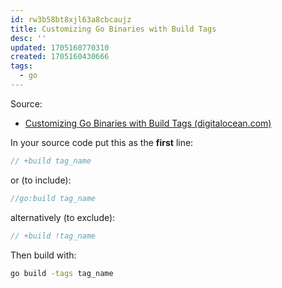 ```yaml
---
id: rw3b58bt8xjl63a8cbcaujz
title: Customizing Go Binaries with Build Tags
desc: ''
updated: 1705160770310
created: 1705160430666
tags:
  - go
---
```


Source:

  * [Customizing Go Binaries with Build Tags (digitalocean.com)](https://www.digitalocean.com/community/tutorials/customizing-go-binaries-with-build-tags)

In your source code put this as the **first** line:

```go
// +build tag_name
```
or (to include):

```go
//go:build tag_name
```


alternatively (to exclude):

```go
// +build !tag_name
```

Then build with:

```bash
go build -tags tag_name
```
